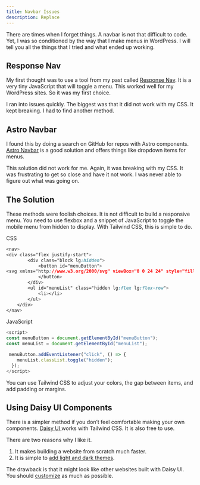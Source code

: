```yaml
---
title: Navbar Issues
description: Replace
---
```


There are times when I forget things. A navbar is not that difficult to code. Yet, I was so conditioned by the way that I make menus in WordPress. I will tell you all the things that I tried and what ended up working. 


## Response Nav

My first thought was to use a tool from my past called [Response Nav](https://github.com/arielsalminen/responsive-nav.js). It is a very tiny JavaScript that will toggle a menu. This worked well for my WordPress sites. So it was my first choice.

I ran into issues quickly. The biggest was that it did not work with my CSS. It kept breaking. I had to find another method. 


## Astro Navbar 

I found this by doing a search on GitHub for repos with Astro components. [Astro Navbar](https://github.com/surjithctly/astro-navbar) is a good solution and offers things like dropdown items for menus. 

This solution did not work for me. Again, it was breaking with my CSS. It was frustrating to get so close and have it not work. I was never able to figure out what was going on. 


## The Solution

These methods were foolish choices. It is not difficult to build a responsive menu. You need to use flexbox and a snippet of JavaScript to toggle the mobile menu from hidden to display. With Tailwind CSS, this is simple to do.  

CSS

```css
<nav>
<div class="flex justify-start">
		<div class="block lg:hidden">
			<button id="menuButton">
<svg xmlns="http://www.w3.org/2000/svg" viewBox="0 0 24 24" style="fill: rgba(0, 0, 0, 1);transform: ;msFilter:;"><path d="M4 6h16v2H4zm0 5h16v2H4zm0 5h16v2H4z"></path></svg>
			</button>
		</div>
		<ul id="menuList" class="hidden lg:flex lg:flex-row">
			<li></li>
		</ul>
	</div>
</nav>
```

JavaScript

```javascript
<script>
const menuButton = document.getElementById("menuButton");
const menuList = document.getElementById("menuList");

 menuButton.addEventListener("click", () => {
    menuList.classList.toggle("hidden");
  });
</script>

```
You can use Tailwind CSS to adjust your colors, the gap between items, and add padding or margins.

## Using Daisy UI Components

There is a simpler method if you don’t feel comfortable making your own components. [Daisy UI ](https://daisyui.com/)works with Tailwind CSS. It is also free to use. 

There are two reasons why I like it.



1. It makes building a website from scratch much faster.
2. It is simple to [add light and dark themes](https://daisyui.com/docs/themes/). 

The drawback is that it might look like other websites built with Daisy UI. You should [customize](https://daisyui.com/docs/customize/) as much as possible.
